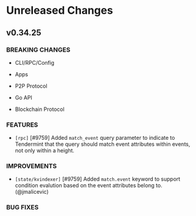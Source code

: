 # Unreleased Changes

## v0.34.25

### BREAKING CHANGES

- CLI/RPC/Config

- Apps

- P2P Protocol

- Go API

- Blockchain Protocol

### FEATURES

- `[rpc]` [\#9759] Added `match_event` query parameter to indicate to Tendermint that the query should match event attributes within events, not only within a height.

### IMPROVEMENTS

- `[state/kvindexer]` [\#9759] Added `match.event` keyword to support condition evalution based on the event attributes belong to. (@jmalicevic)

### BUG FIXES

